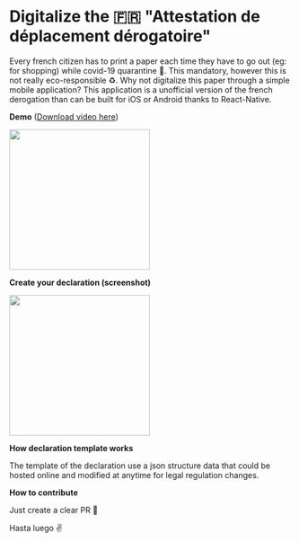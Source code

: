# Digitalize the 🇫🇷 "Attestation de déplacement dérogatoire"

Every french citizen has to print a paper each time they have to go out (eg: for shopping) while covid-19 quarantine 🦠. This mandatory, however this is not really eco-responsible ♻️. Why not digitalize this paper through a simple mobile application? This application is a unofficial version of the french derogation than can be built for iOS or Android thanks to React-Native.

**Demo** (<a href="https://github.com/charlyBerthet/covid19/raw/master/designs/screenshots/demo.mov" target="_blank">Download video here</a>)

<img src="https://github.com/charlyBerthet/covid19/raw/master/designs/screenshots/demo.gif" width="250">



**Create your declaration (screenshot)**

<img src="https://github.com/charlyBerthet/covid19/raw/master/designs/screenshots/screen_1.png" width="250">

**How declaration template works**

The template of the declaration use a json structure data that could be hosted online and modified at anytime for legal regulation changes.

**How to contribute**

Just create a clear PR 🙈

Hasta luego ✌️
